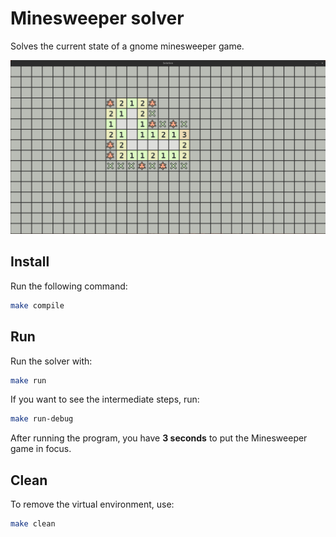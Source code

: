 # Minesweeper solver
Solves the current state of a gnome minesweeper game.

![example](screenshots/example.png)  

## Install

Run the following command:

```sh
make compile
```

## Run

Run the solver with:

```sh
make run
```

If you want to see the intermediate steps, run:

```sh
make run-debug
```
After running the program, you have **3 seconds** to put the Minesweeper game in focus.

## Clean

To remove the virtual environment, use:

```sh
make clean
```
